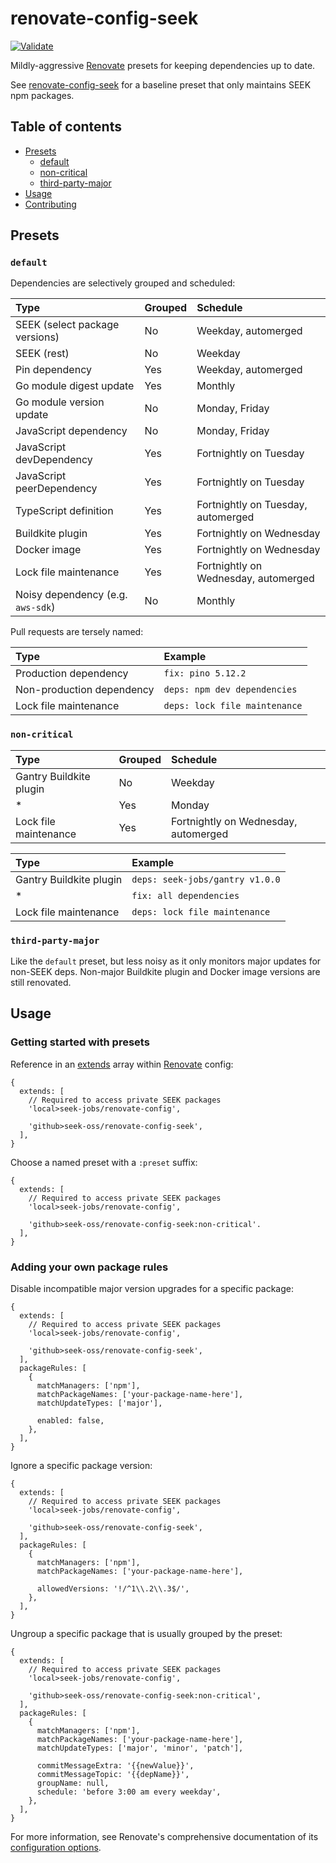 # renovate-config-seek

[![Validate](https://github.com/seek-oss/renovate-config-seek/actions/workflows/validate.yml/badge.svg)](https://github.com/seek-oss/renovate-config-seek/actions/workflows/validate.yml)

Mildly-aggressive [Renovate] presets for keeping dependencies up to date.

See [renovate-config-seek] for a baseline preset that only maintains SEEK npm packages.

[renovate]: https://renovatebot.com/
[renovate-config-seek]: https://github.com/seek-oss/renovate-config-seek

## Table of contents

- [Presets](#presets)
  - [default](#default)
  - [non-critical](#non-critical)
  - [third-party-major](#third-party-major)
- [Usage](#usage)
- [Contributing](https://github.com/seek-oss/renovate-config-seek/blob/master/CONTRIBUTING.md)

## Presets

### `default`

Dependencies are selectively grouped and scheduled:

| Type                              | Grouped | Schedule                             |
| :-------------------------------- | :------ | :----------------------------------- |
| SEEK (select package versions)    | No      | Weekday, automerged                  |
| SEEK (rest)                       | No      | Weekday                              |
| Pin dependency                    | Yes     | Weekday, automerged                  |
| Go module digest update           | Yes     | Monthly                              |
| Go module version update          | No      | Monday, Friday                       |
| JavaScript dependency             | No      | Monday, Friday                       |
| JavaScript devDependency          | Yes     | Fortnightly on Tuesday               |
| JavaScript peerDependency         | Yes     | Fortnightly on Tuesday               |
| TypeScript definition             | Yes     | Fortnightly on Tuesday, automerged   |
| Buildkite plugin                  | Yes     | Fortnightly on Wednesday             |
| Docker image                      | Yes     | Fortnightly on Wednesday             |
| Lock file maintenance             | Yes     | Fortnightly on Wednesday, automerged |
| Noisy dependency (e.g. `aws-sdk`) | No      | Monthly                              |

Pull requests are tersely named:

| Type                      | Example                       |
| :------------------------ | :---------------------------- |
| Production dependency     | `fix: pino 5.12.2`            |
| Non-production dependency | `deps: npm dev dependencies`  |
| Lock file maintenance     | `deps: lock file maintenance` |

### `non-critical`

| Type                    | Grouped | Schedule                             |
| :---------------------- | :------ | :----------------------------------- |
| Gantry Buildkite plugin | No      | Weekday                              |
| \*                      | Yes     | Monday                               |
| Lock file maintenance   | Yes     | Fortnightly on Wednesday, automerged |

| Type                    | Example                         |
| :---------------------- | :------------------------------ |
| Gantry Buildkite plugin | `deps: seek-jobs/gantry v1.0.0` |
| \*                      | `fix: all dependencies`         |
| Lock file maintenance   | `deps: lock file maintenance`   |

### `third-party-major`

Like the `default` preset, but less noisy as it only monitors major updates for non-SEEK deps.
Non-major Buildkite plugin and Docker image versions are still renovated.

## Usage

### Getting started with presets

Reference in an [extends] array within [Renovate] config:

[extends]: https://renovatebot.com/docs/configuration-options/#extends

```json5
{
  extends: [
    // Required to access private SEEK packages
    'local>seek-jobs/renovate-config',

    'github>seek-oss/renovate-config-seek',
  ],
}
```

Choose a named preset with a `:preset` suffix:

```json5
{
  extends: [
    // Required to access private SEEK packages
    'local>seek-jobs/renovate-config',

    'github>seek-oss/renovate-config-seek:non-critical'.
  ],
}
```

### Adding your own package rules

Disable incompatible major version upgrades for a specific package:

```json5
{
  extends: [
    // Required to access private SEEK packages
    'local>seek-jobs/renovate-config',

    'github>seek-oss/renovate-config-seek',
  ],
  packageRules: [
    {
      matchManagers: ['npm'],
      matchPackageNames: ['your-package-name-here'],
      matchUpdateTypes: ['major'],

      enabled: false,
    },
  ],
}
```

Ignore a specific package version:

```json5
{
  extends: [
    // Required to access private SEEK packages
    'local>seek-jobs/renovate-config',

    'github>seek-oss/renovate-config-seek',
  ],
  packageRules: [
    {
      matchManagers: ['npm'],
      matchPackageNames: ['your-package-name-here'],

      allowedVersions: '!/^1\\.2\\.3$/',
    },
  ],
}
```

Ungroup a specific package that is usually grouped by the preset:

```json5
{
  extends: [
    // Required to access private SEEK packages
    'local>seek-jobs/renovate-config',

    'github>seek-oss/renovate-config-seek:non-critical',
  ],
  packageRules: [
    {
      matchManagers: ['npm'],
      matchPackageNames: ['your-package-name-here'],
      matchUpdateTypes: ['major', 'minor', 'patch'],

      commitMessageExtra: '{{newValue}}',
      commitMessageTopic: '{{depName}}',
      groupName: null,
      schedule: 'before 3:00 am every weekday',
    },
  ],
}
```

For more information, see Renovate's comprehensive documentation of its [configuration options].

[configuration options]: https://docs.renovatebot.com/configuration-options

